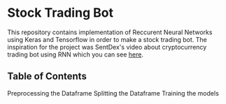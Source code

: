 # Stock Trading Bot

This repository contains implementation of Reccurent Neural Networks using Keras and Tensorflow in order to make a stock trading bot. The inspiration for the project was SentDex's video about cryptocurrency trading bot using RNN which you can see [here](https://pythonprogramming.net/cryptocurrency-recurrent-neural-network-deep-learning-python-tensorflow-keras/).

## Table of Contents
Preprocessing the Dataframe
Splitting the Dataframe
Training the models

